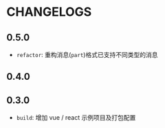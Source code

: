 # CHANGELOGS

## 0.5.0
- `refactor`: 重构消息(`part`)格式已支持不同类型的消息

## 0.4.0

## 0.3.0
- `build`: 增加 vue / react 示例项目及打包配置
